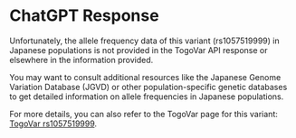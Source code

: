 # ChatGPT Response

Unfortunately, the allele frequency data of this variant (rs1057519999) in Japanese populations is not provided in the TogoVar API response or elsewhere in the information provided. 

You may want to consult additional resources like the Japanese Genome Variation Database (JGVD) or other population-specific genetic databases to get detailed information on allele frequencies in Japanese populations.

For more details, you can also refer to the TogoVar page for this variant: [TogoVar rs1057519999](https://togovar.biosciencedbc.jp/variant/rs1057519999).